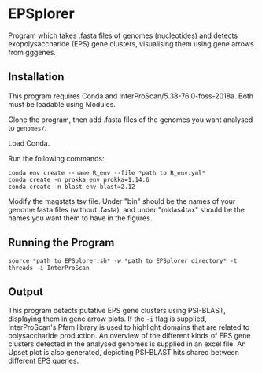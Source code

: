 # EPSplorer

Program which takes .fasta files of genomes (nucleotides) and detects exopolysaccharide (EPS) gene clusters, visualising them using gene arrows from gggenes. 

## Installation

This program requires Conda and InterProScan/5.38-76.0-foss-2018a.
Both must be loadable using Modules.

Clone the program, then add .fasta files of the genomes you want analysed to ```genomes/```.

Load Conda.

Run the following commands:

```
conda env create --name R_env --file *path to R_env.yml*
conda create -n prokka_env prokka=1.14.6
conda create -n blast_env blast=2.12
```

Modify the magstats.tsv file. Under "bin" should be the names of your genome fasta files (without .fasta), and under "midas4tax" should be the names you want them to have in the figures.

## Running the Program

```
source *path to EPSplorer.sh* -w *path to EPSplorer directory* -t threads -i InterProScan
```

## Output

This program detects putative EPS gene clusters using PSI-BLAST, displaying them in gene arrow plots. If the ```-i``` flag is supplied, InterProScan's Pfam library is used to highlight domains that are related to polysaccharide production. An overview of the different kinds of EPS gene clusters detected in the analysed genomes is supplied in an excel file. An Upset plot is also generated, depicting PSI-BLAST hits shared between different EPS queries. 
